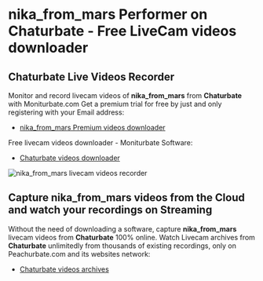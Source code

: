 # nika_from_mars Performer on Chaturbate - Free LiveCam videos downloader

## Chaturbate Live Videos Recorder

Monitor and record livecam videos of **nika_from_mars** from **Chaturbate** with Moniturbate.com
Get a premium trial for free by just and only registering with your Email address:
* [nika_from_mars Premium videos downloader](https://moniturbate.com/request-demo-licence-key.html)

Free livecam videos downloader - Moniturbate Software:
* [Chaturbate videos downloader](https://moniturbate.com/moniturbate-download-software.html)

![nika_from_mars livecam videos recorder](https://peachurnet.com/templates/moniturbate-software.png)


## Capture nika_from_mars videos from the Cloud and watch your recordings on Streaming

Without the need of downloading a software, capture **nika_from_mars** livecam videos from **Chaturbate** 100% online.
Watch Livecam archives from **Chaturbate** unlimitedly from thousands of existing recordings, only on Peachurbate.com and its websites network:
* [Chaturbate videos archives](https://peachurnet.com/)